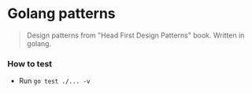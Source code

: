 # Golang patterns
> Design patterns from "Head First Design Patterns" book. Written in golang.
### How to test
+ Run `go test ./... -v`